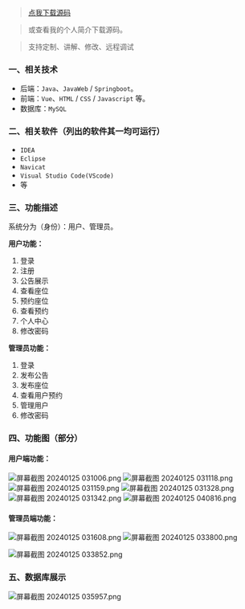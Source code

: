 > [点我下载源码](https://www.notmaker.com/detail/4dd589e3bbfa4132b220ab0a4ea84553/ghp) 


> 或查看我的个人简介下载源码。

> 支持定制、讲解、修改、远程调试


### 一、相关技术

- 后端：`Java`、`JavaWeb` / `Springboot`。
- 前端：`Vue`、`HTML` / `CSS` / `Javascript` 等。
- 数据库：`MySQL`

### 二、相关软件（列出的软件其一均可运行）

- `IDEA`
- `Eclipse`
- `Navicat`
- `Visual Studio Code(VScode)`
- 等

### 三、功能描述

系统分为（身份）：用户、管理员。

**用户功能：**

1. 登录
2. 注册
3. 公告展示
4. 查看座位
5. 预约座位
6. 查看预约
7. 个人中心
8. 修改密码


**管理员功能：**

1. 登录
2. 发布公告
3. 发布座位
4. 查看用户预约
5. 管理用户
6. 修改密码

### 四、功能图（部分）

#### 用户端功能：
![屏幕截图 20240125 031006.png](https://store.ptcc9.top/notmaker/user_upload/ae6ec43fc66749518e7171ae10209a44/2024-01-25%2004:33:37_%E5%B1%8F%E5%B9%95%E6%88%AA%E5%9B%BE%202024-01-25%20031006.png)
![屏幕截图 20240125 031118.png](https://store.ptcc9.top/notmaker/user_upload/ae6ec43fc66749518e7171ae10209a44/2024-01-25%2004:33:52_%E5%B1%8F%E5%B9%95%E6%88%AA%E5%9B%BE%202024-01-25%20031118.png)
![屏幕截图 20240125 031159.png](https://store.ptcc9.top/notmaker/user_upload/ae6ec43fc66749518e7171ae10209a44/2024-01-25%2004:33:57_%E5%B1%8F%E5%B9%95%E6%88%AA%E5%9B%BE%202024-01-25%20031159.png)
![屏幕截图 20240125 031328.png](https://store.ptcc9.top/notmaker/user_upload/ae6ec43fc66749518e7171ae10209a44/2024-01-25%2004:34:03_%E5%B1%8F%E5%B9%95%E6%88%AA%E5%9B%BE%202024-01-25%20031328.png)
![屏幕截图 20240125 031342.png](https://store.ptcc9.top/notmaker/user_upload/ae6ec43fc66749518e7171ae10209a44/2024-01-25%2004:34:11_%E5%B1%8F%E5%B9%95%E6%88%AA%E5%9B%BE%202024-01-25%20031342.png)
![屏幕截图 20240125 040816.png](https://store.ptcc9.top/notmaker/user_upload/ae6ec43fc66749518e7171ae10209a44/2024-01-25%2004:35:39_%E5%B1%8F%E5%B9%95%E6%88%AA%E5%9B%BE%202024-01-25%20040816.png)
#### 管理员端功能：
![屏幕截图 20240125 031608.png](https://store.ptcc9.top/notmaker/user_upload/ae6ec43fc66749518e7171ae10209a44/2024-01-25%2004:34:20_%E5%B1%8F%E5%B9%95%E6%88%AA%E5%9B%BE%202024-01-25%20031608.png)
![屏幕截图 20240125 033800.png](https://store.ptcc9.top/notmaker/user_upload/ae6ec43fc66749518e7171ae10209a44/2024-01-25%2004:34:34_%E5%B1%8F%E5%B9%95%E6%88%AA%E5%9B%BE%202024-01-25%20033800.png)

![屏幕截图 20240125 033852.png](https://store.ptcc9.top/notmaker/user_upload/ae6ec43fc66749518e7171ae10209a44/2024-01-25%2004:34:42_%E5%B1%8F%E5%B9%95%E6%88%AA%E5%9B%BE%202024-01-25%20033852.png)
### 五、数据库展示
![屏幕截图 20240125 035957.png](https://store.ptcc9.top/notmaker/user_upload/ae6ec43fc66749518e7171ae10209a44/2024-01-25%2004:35:00_%E5%B1%8F%E5%B9%95%E6%88%AA%E5%9B%BE%202024-01-25%20035957.png)
